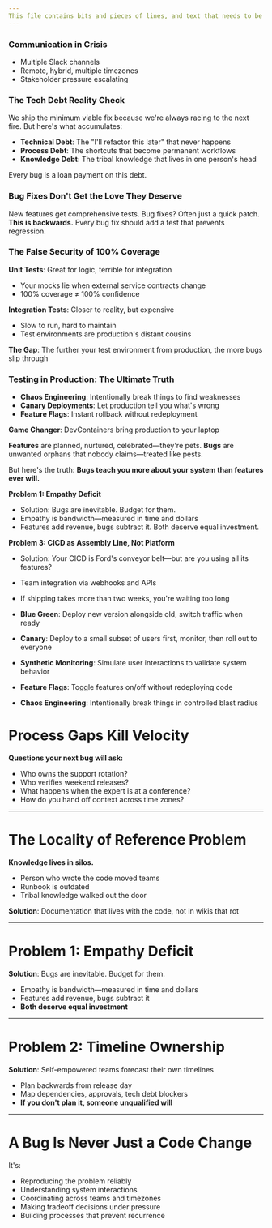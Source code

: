 ```yaml
---
This file contains bits and pieces of lines, and text that needs to be used in the right place
---
```


### Communication in Crisis

- Multiple Slack channels
- Remote, hybrid, multiple timezones
- Stakeholder pressure escalating

### The Tech Debt Reality Check

We ship the minimum viable fix because we're always racing to the next fire. But here's what accumulates:
- **Technical Debt**: The "I'll refactor this later" that never happens
- **Process Debt**: The shortcuts that become permanent workflows  
- **Knowledge Debt**: The tribal knowledge that lives in one person's head

Every bug is a loan payment on this debt.

### Bug Fixes Don't Get the Love They Deserve

New features get comprehensive tests. Bug fixes? Often just a quick patch. **This is backwards.** Every bug fix should add a test that prevents regression.


### The False Security of 100% Coverage

**Unit Tests**: Great for logic, terrible for integration
- Your mocks lie when external service contracts change
- 100% coverage ≠ 100% confidence

**Integration Tests**: Closer to reality, but expensive
- Slow to run, hard to maintain
- Test environments are production's distant cousins

**The Gap**: The further your test environment from production, the more bugs slip through

### Testing in Production: The Ultimate Truth

- **Chaos Engineering**: Intentionally break things to find weaknesses
- **Canary Deployments**: Let production tell you what's wrong
- **Feature Flags**: Instant rollback without redeployment

**Game Changer**: DevContainers bring production to your laptop 


**Features** are planned, nurtured, celebrated—they're pets.
**Bugs** are unwanted orphans that nobody claims—treated like pests.

But here's the truth: **Bugs teach you more about your system than features ever will.**


**Problem 1: Empathy Deficit**
- Solution: Bugs are inevitable. Budget for them.
- Empathy is bandwidth—measured in time and dollars
- Features add revenue, bugs subtract it. Both deserve equal investment.

**Problem 3: CICD as Assembly Line, Not Platform**
- Solution: Your CICD is Ford's conveyor belt—but are you using all its features?
- Team integration via webhooks and APIs
- If shipping takes more than two weeks, you're waiting too long


- **Blue Green**: Deploy new version alongside old, switch traffic when ready
- **Canary**: Deploy to a small subset of users first, monitor, then roll out to everyone
- **Synthetic Monitoring**: Simulate user interactions to validate system behavior
- **Feature Flags**: Toggle features on/off without redeploying code
- **Chaos Engineering**: Intentionally break things in controlled blast radius



# Process Gaps Kill Velocity

**Questions your next bug will ask:**
- Who owns the support rotation? 
- Who verifies weekend releases?
- What happens when the expert is at a conference?
- How do you hand off context across time zones?

---

# The Locality of Reference Problem

**Knowledge lives in silos.**
- Person who wrote the code moved teams
- Runbook is outdated  
- Tribal knowledge walked out the door

**Solution**: Documentation that lives with the code, not in wikis that rot



---

# Problem 1: Empathy Deficit

**Solution**: Bugs are inevitable. Budget for them.
- Empathy is bandwidth—measured in time and dollars
- Features add revenue, bugs subtract it
- **Both deserve equal investment**

---

# Problem 2: Timeline Ownership

**Solution**: Self-empowered teams forecast their own timelines
- Plan backwards from release day
- Map dependencies, approvals, tech debt blockers
- **If you don't plan it, someone unqualified will**


---

# A Bug Is Never Just a Code Change

It's:
- Reproducing the problem reliably
- Understanding system interactions
- Coordinating across teams and timezones  
- Making tradeoff decisions under pressure
- Building processes that prevent recurrence
